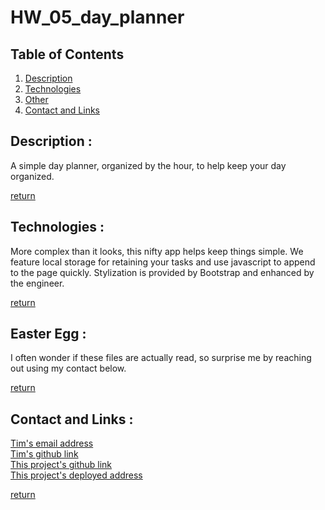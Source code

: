 # HW_05_day_planner
## Table of Contents
1. [Description](#description)
2. [Technologies](#technologies)
3. [Other](#easter-egg)
3. [Contact and Links](#contact-and-links)

## Description :
A simple day planner, organized by the hour, to help keep your day organized.  

[return](#table-of-contents)


## Technologies :
More complex than it looks, this nifty app helps keep things simple.  We feature local storage for retaining your tasks and use javascript to append to the page quickly.  Stylization is provided by Bootstrap and enhanced by the engineer.

[return](#table-of-contents)


## Easter Egg :
I often wonder if these files are actually read, so surprise me by reaching out using my contact below.

[return](#table-of-contents)

## Contact and Links :
[Tim's email address][email_link]  
[Tim's github link][github_link]  
[This project's github link][project_link]  
[This project's deployed address][deployed_link]

[github_link]: https://www.github.com/
[email_link]: mailto:mcmullant@gmail.com
[project_link]: https://github.com/TimMcMullan/HW_20_ReactPortfolio  
[deployed_link]: https://timmcmullan.github.io/HW_20_ReactPortfolio/

[return](#table-of-contents)